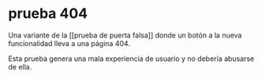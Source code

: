 # prueba 404
Una variante de la [[prueba de puerta falsa]] donde un botón a la nueva funcionalidad lleva a una página 404.

Esta prueba genera una mala experiencia de usuario y no debería abusarse de ella.
